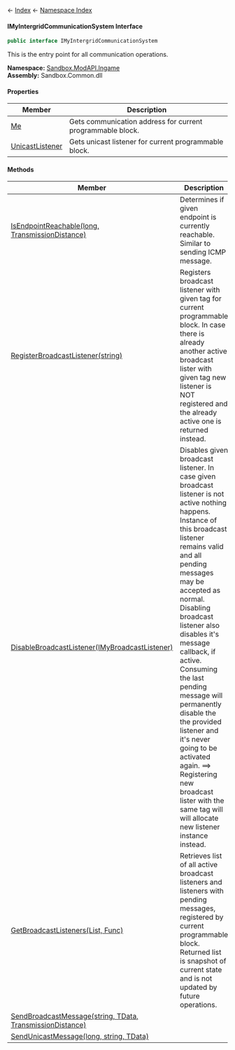 ← [Index](Api-Index) ← [Namespace Index](Namespace-Index)

#### IMyIntergridCommunicationSystem Interface

```csharp
public interface IMyIntergridCommunicationSystem
```

This is the entry point for all communication operations.

**Namespace:** [Sandbox.ModAPI.Ingame](Sandbox.ModAPI.Ingame)  
**Assembly:** Sandbox.Common.dll

#### Properties

|Member|Description|
|---|---|
|[Me](Sandbox.ModAPI.Ingame.IMyIntergridCommunicationSystem.Me)|Gets communication address for current programmable block.|
|[UnicastListener](Sandbox.ModAPI.Ingame.IMyIntergridCommunicationSystem.UnicastListener)|Gets unicast listener for current programmable block.|

#### Methods

|Member|Description|
|---|---|
|[IsEndpointReachable(long, TransmissionDistance)](Sandbox.ModAPI.Ingame.IMyIntergridCommunicationSystem.IsEndpointReachable)|Determines if given endpoint is currently reachable. Similar to sending ICMP message.|
|[RegisterBroadcastListener(string)](Sandbox.ModAPI.Ingame.IMyIntergridCommunicationSystem.RegisterBroadcastListener)|Registers broadcast listener with given tag for current programmable block. In case there is already another active broadcast lister with given tag new listener is NOT registered and the already active one is returned instead.|
|[DisableBroadcastListener(IMyBroadcastListener)](Sandbox.ModAPI.Ingame.IMyIntergridCommunicationSystem.DisableBroadcastListener)|Disables given broadcast listener. In case given broadcast listener is not active nothing happens. Instance of this broadcast listener remains valid and all pending messages may be accepted as normal. Disabling broadcast listener also disables it's message callback, if active. Consuming the last pending message will permanently disable the the provided listener and it's never going to be activated again. ==> Registering new broadcast lister with the same tag will will allocate new listener instance instead.|
|[GetBroadcastListeners(List, Func)](Sandbox.ModAPI.Ingame.IMyIntergridCommunicationSystem.GetBroadcastListeners)|Retrieves list of all active broadcast listeners and listeners with pending messages, registered by current programmable block. Returned list is snapshot of current state and is not updated by future operations.|
|[SendBroadcastMessage(string, TData, TransmissionDistance)](Sandbox.ModAPI.Ingame.IMyIntergridCommunicationSystem.SendBroadcastMessage)||
|[SendUnicastMessage(long, string, TData)](Sandbox.ModAPI.Ingame.IMyIntergridCommunicationSystem.SendUnicastMessage)||

